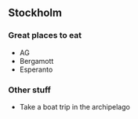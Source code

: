 ## Stockholm

### Great places to eat
* AG
* Bergamott
* Esperanto

### Other stuff
* Take a boat trip in the archipelago
